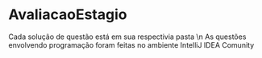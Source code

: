 # AvaliacaoEstagio
 
Cada solução de questão está em sua respectivia pasta \n
As questões envolvendo programação foram feitas no ambiente IntelliJ IDEA Comunity
